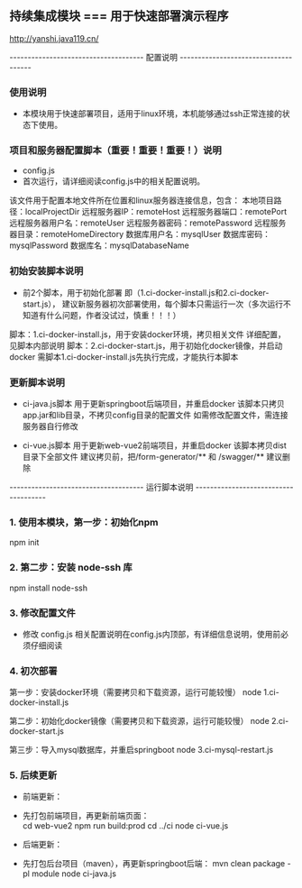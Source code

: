 ## 持续集成模块 ===  用于快速部署演示程序
http://yanshi.java119.cn/


------------------------------------- 配置说明 -------------------------------------

### 使用说明
- 本模块用于快速部署项目，适用于linux环境，本机能够通过ssh正常连接的状态下使用。


### 项目和服务器配置脚本（重要！重要！重要！）说明
- config.js
- 首次运行，请详细阅读config.js中的相关配置说明。

该文件用于配置本地文件所在位置和linux服务器连接信息，包含：
本地项目路径：localProjectDir
远程服务器IP：remoteHost
远程服务器端口：remotePort
远程服务器用户名：remoteUser
远程服务器密码：remotePassword
远程服务器目录：remoteHomeDirectory
数据库用户名：mysqlUser
数据库密码：mysqlPassword
数据库名：mysqlDatabaseName


### 初始安装脚本说明
- 前2个脚本，用于初始化部署
即（1.ci-docker-install.js和2.ci-docker-start.js），
建议新服务器初次部署使用，每个脚本只需运行一次（多次运行不知道有什么问题，作者没试过，慎重！！！）

脚本：1.ci-docker-install.js，用于安装docker环境，拷贝相关文件
    详细配置，见脚本内部说明
脚本：2.ci-docker-start.js，用于初始化docker镜像，并启动docker
    需脚本1.ci-docker-install.js先执行完成，才能执行本脚本


### 更新脚本说明
- ci-java.js脚本
用于更新springboot后端项目，并重启docker
该脚本只拷贝app.jar和lib目录，不拷贝config目录的配置文件
如需修改配置文件，需连接服务器自行修改

- ci-vue.js脚本
用于更新web-vue2前端项目，并重启docker
该脚本拷贝dist目录下全部文件
建议拷贝前，把/form-generator/** 和 /swagger/** 建议删除









------------------------------------- 运行脚本说明 -------------------------------------

### 1. 使用本模块，第一步：初始化npm
npm init

### 2. 第二步：安装 node-ssh 库
npm install node-ssh

### 3. 修改配置文件
- 修改 config.js
相关配置说明在config.js内顶部，有详细信息说明，使用前必须仔细阅读

### 4. 初次部署
第一步：安装docker环境（需要拷贝和下载资源，运行可能较慢）
node 1.ci-docker-install.js

第二步：初始化docker镜像（需要拷贝和下载资源，运行可能较慢）
node 2.ci-docker-start.js

第三步：导入mysql数据库，并重启springboot
node 3.ci-mysql-restart.js


### 5. 后续更新
- 前端更新：
- 先打包前端项目，再更新前端页面：  
cd web-vue2
npm run build:prod
cd ../ci
node ci-vue.js  

- 后端更新：
- 先打包后台项目（maven），再更新springboot后端：
mvn clean package -pl module
node ci-java.js